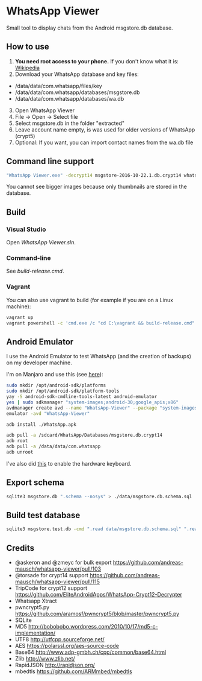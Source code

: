 # WhatsApp Viewer

Small tool to display chats from the Android msgstore.db database.

## How to use

1. **You need root access to your phone.** If you don't know what it is: [Wikipedia](https://en.wikipedia.org/wiki/Rooting_%28Android%29)
2. Download your WhatsApp database and key files:
  - /data/data/com.whatsapp/files/key
  - /data/data/com.whatsapp/databases/msgstore.db
  - /data/data/com.whatsapp/databases/wa.db
3. Open WhatsApp Viewer
4. File -> Open -> Select file
5. Select msgstore.db in the folder "extracted"
6. Leave account name empty, is was used for older versions of WhatsApp (crypt5)
7. Optional: If you want, you can import contact names from the wa.db file

## Command line support

```bash
"WhatsApp Viewer.exe" -decrypt14 msgstore-2016-10-22.1.db.crypt14 whatsapp.cryptkey14 decrypted.db
```

You cannot see bigger images because only thumbnails are stored in the database.

## Build

### Visual Studio

Open *WhatsApp Viewer.sln*.

### Command-line

See *build-release.cmd*.

### Vagrant

You can also use vagrant to build (for example if you are on a Linux machine):

```bash
vagrant up
vagrant powershell -c 'cmd.exe /c "cd C:\vagrant && build-release.cmd"'
```

## Android Emulator

I use the Android Emulator to test WhatsApp (and the creation of backups) on my developer machine.

I'm on Manjaro and use this (see [here](https://wiki.archlinux.org/title/android)):

```bash
sudo mkdir /opt/android-sdk/platforms
sudo mkdir /opt/android-sdk/platform-tools
yay -S android-sdk-cmdline-tools-latest android-emulator
yes | sudo sdkmanager "system-images;android-30;google_apis;x86"
avdmanager create avd --name "WhatsApp-Viewer" --package "system-images;android-30;google_apis;x86" --device "Nexus 6P"
emulator -avd "WhatsApp-Viewer"

adb install ./WhatsApp.apk

adb pull -a /sdcard/WhatsApp/Databases/msgstore.db.crypt14
adb root
adb pull -a /data/data/com.whatsapp
adb unroot
```

I've also did [this](https://stackoverflow.com/a/27137079) to enable the hardware keyboard.

## Export schema

```bash
sqlite3 msgstore.db ".schema --nosys" > ./data/msgstore.db.schema.sql
```

## Build test database

```bash
sqlite3 msgstore.test.db -cmd ".read data/msgstore.db.schema.sql" ".read data/test-database.sql"
```

## Credits

* @askeron and @zmeyc for bulk export https://github.com/andreas-mausch/whatsapp-viewer/pull/103
* @torsade for crypt14 support https://github.com/andreas-mausch/whatsapp-viewer/pull/115
* TripCode for crypt12 support https://github.com/EliteAndroidApps/WhatsApp-Crypt12-Decrypter
* Whatsapp Xtract
* pwncrypt5.py https://github.com/aramosf/pwncrypt5/blob/master/pwncrypt5.py
* SQLite
* MD5 http://bobobobo.wordpress.com/2010/10/17/md5-c-implementation/
* UTF8 http://utfcpp.sourceforge.net/
* AES https://polarssl.org/aes-source-code
* Base64 http://www.adp-gmbh.ch/cpp/common/base64.html
* Zlib http://www.zlib.net/
* RapidJSON http://rapidjson.org/
* mbedtls https://github.com/ARMmbed/mbedtls
